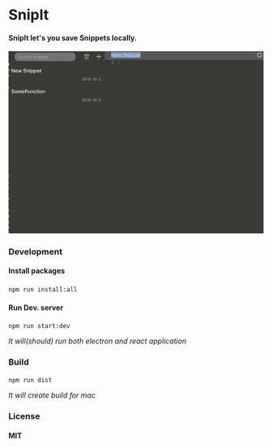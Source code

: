 # SnipIt

#### SnipIt let's you save Snippets locally.

![](snipit.gif)

### Development

#### Install packages

`npm run install:all`

#### Run Dev. server

`npm run start:dev`

*It will(should) run both electron and react application*

### Build

`npm run dist`

*It will create build for mac* 

### License

#### MIT